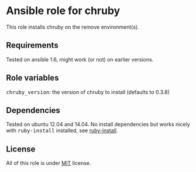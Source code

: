 # Ansible role for chruby

This role installs chruby on the remove environment(s).

## Requirements

Tested on ansible 1.6, might work (or not) on earlier versions.

## Role variables

<tt>chruby_version</tt>: the version of chruby to install (defaults to 0.3.8)

## Dependencies

Tested on ubuntu 12.04 and 14.04.
No install dependencies but works nicely with <tt>ruby-install</tt> installed,
see [ruby-install](https://galaxy.ansible.com/list#/roles/1289).

## License

All of this role is under [MIT](http://opensource.org/licenses/MIT) license.
